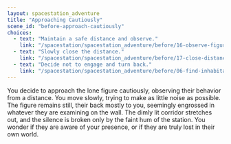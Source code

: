 ```yaml
---
layout: spacestation_adventure
title: "Approaching Cautiously"
scene_id: "before-approach-cautiously"
choices:
  - text: "Maintain a safe distance and observe."
    link: "/spacestation/spacestation_adventure/before/16-observe-figure"
  - text: "Slowly close the distance."
    link: "/spacestation/spacestation_adventure/before/17-close-distance"
  - text: "Decide not to engage and turn back."
    link: "/spacestation/spacestation_adventure/before/06-find-inhabitants"
---
```


You decide to approach the lone figure cautiously, observing their behavior from a distance. You move slowly, trying to make as little noise as possible. The figure remains still, their back mostly to you, seemingly engrossed in whatever they are examining on the wall. The dimly lit corridor stretches out, and the silence is broken only by the faint hum of the station. You wonder if they are aware of your presence, or if they are truly lost in their own world.
